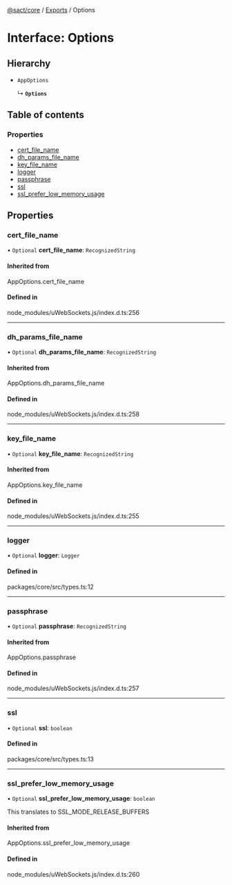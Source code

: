 [@sact/core](../README.md) / [Exports](../modules.md) / Options

# Interface: Options

## Hierarchy

- `AppOptions`

  ↳ **`Options`**

## Table of contents

### Properties

- [cert\_file\_name](options.md#cert_file_name)
- [dh\_params\_file\_name](options.md#dh_params_file_name)
- [key\_file\_name](options.md#key_file_name)
- [logger](options.md#logger)
- [passphrase](options.md#passphrase)
- [ssl](options.md#ssl)
- [ssl\_prefer\_low\_memory\_usage](options.md#ssl_prefer_low_memory_usage)

## Properties

### cert\_file\_name

• `Optional` **cert\_file\_name**: `RecognizedString`

#### Inherited from

AppOptions.cert\_file\_name

#### Defined in

node_modules/uWebSockets.js/index.d.ts:256

___

### dh\_params\_file\_name

• `Optional` **dh\_params\_file\_name**: `RecognizedString`

#### Inherited from

AppOptions.dh\_params\_file\_name

#### Defined in

node_modules/uWebSockets.js/index.d.ts:258

___

### key\_file\_name

• `Optional` **key\_file\_name**: `RecognizedString`

#### Inherited from

AppOptions.key\_file\_name

#### Defined in

node_modules/uWebSockets.js/index.d.ts:255

___

### logger

• `Optional` **logger**: `Logger`

#### Defined in

packages/core/src/types.ts:12

___

### passphrase

• `Optional` **passphrase**: `RecognizedString`

#### Inherited from

AppOptions.passphrase

#### Defined in

node_modules/uWebSockets.js/index.d.ts:257

___

### ssl

• `Optional` **ssl**: `boolean`

#### Defined in

packages/core/src/types.ts:13

___

### ssl\_prefer\_low\_memory\_usage

• `Optional` **ssl\_prefer\_low\_memory\_usage**: `boolean`

This translates to SSL_MODE_RELEASE_BUFFERS

#### Inherited from

AppOptions.ssl\_prefer\_low\_memory\_usage

#### Defined in

node_modules/uWebSockets.js/index.d.ts:260
